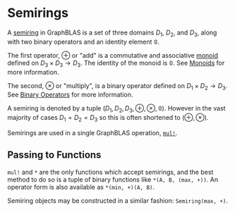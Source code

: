 # Semirings

A [semiring](https://mathworld.wolfram.com/Semiring.html) in GraphBLAS is a set of three domains $D_1$, $D_2$, and $D_3$, along with two binary operators and an identity element $\mathbb{0}$. 

The first operator, $\oplus$ or "add" is a commutative and associative [monoid](https://mathworld.wolfram.com/Monoid.html) defined on $D_3 \times D_3 \rightarrow D_3$. The identity of the monoid is $\mathbb{0}$. See [Monoids](@ref) for more information.

The second, $\otimes$ or "multiply", is a binary operator defined on $D_1 \times D_2 \rightarrow D_3$. See [Binary Operators](@ref) for more information. 

A semiring is denoted by a tuple $(D_1, D_2, D_3, \oplus, \otimes, \mathbb{0})$. However in the vast majority of cases $D_1 = D_2 = D_3$ so this is often shortened to $(\oplus, \otimes)$.

Semirings are used in a single GraphBLAS operation, [`mul!`](@ref).

## Passing to Functions

`mul!` and `*` are the only functions which accept semirings, and the best method to do so is a tuple of binary functions like `*(A, B, (max, +))`. An operator form is also available as `*(min, +)(A, B)`.

Semiring objects may be constructed in a similar fashion: `Semiring(max, +)`.
